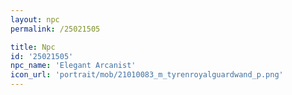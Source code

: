 ```yaml
---
layout: npc
permalink: /25021505

title: Npc
id: '25021505'
npc_name: 'Elegant Arcanist'
icon_url: 'portrait/mob/21010083_m_tyrenroyalguardwand_p.png'
---
```

